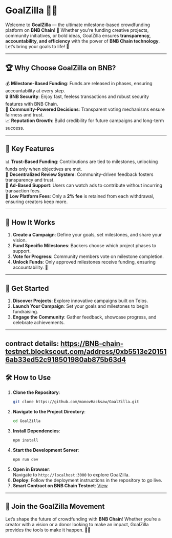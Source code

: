 # GoalZilla 🚀🐲  

Welcome to **GoalZilla** — the ultimate milestone-based crowdfunding platform on **BNB Chain**! 🎯 Whether you're funding creative projects, community initiatives, or bold ideas, GoalZilla ensures **transparency, accountability, and efficiency** with the power of **BNB Chain technology**. Let’s bring your goals to life! 🎉  

---  

## 🏆 Why Choose GoalZilla on BNB?  

💰 **Milestone-Based Funding**: Funds are released in phases, ensuring accountability at every step.  
🔒 **BNB Security**: Enjoy fast, feeless transactions and robust security features with BNB Chain.  
👥 **Community-Powered Decisions**: Transparent voting mechanisms ensure fairness and trust.  
📈 **Reputation Growth**: Build credibility for future campaigns and long-term success.  

---  

## 🔑 Key Features  

📊 **Trust-Based Funding**: Contributions are tied to milestones, unlocking funds only when objectives are met.  
🤝 **Decentralized Review System**: Community-driven feedback fosters transparency and trust.  
🎥 **Ad-Based Support**: Users can watch ads to contribute without incurring transaction fees.  
💼 **Low Platform Fees**: Only a **2% fee** is retained from each withdrawal, ensuring creators keep more.  

---  

## 🔄 How It Works  

1. **Create a Campaign**: Define your goals, set milestones, and share your vision.  
2. **Fund Specific Milestones**: Backers choose which project phases to support.  
3. **Vote for Progress**: Community members vote on milestone completion.  
4. **Unlock Funds**: Only approved milestones receive funding, ensuring accountability. 💪  

---  

## 🚀 Get Started  

1. **Discover Projects**: Explore innovative campaigns built on Telos.  
2. **Launch Your Campaign**: Set your goals and milestones to begin fundraising.  
3. **Engage the Community**: Gather feedback, showcase progress, and celebrate achievements.  
  
---  
**contract details**: https://BNB-chain-testnet.blockscout.com/address/0xb5513e201516ab33ed52c918501980ab875b63d4
---  

## 🛠️ How to Use  

1. **Clone the Repository**:  
   ```bash  
   git clone https://github.com/manovHacksaw/GoalZilla.git  
   ```  
2. **Navigate to the Project Directory**:  
   ```bash  
   cd GoalZilla  
   ```  
3. **Install Dependencies**:  
   ```bash  
   npm install  
   ```  
4. **Start the Development Server**:  
   ```bash  
   npm run dev  
   ```  
5. **Open in Browser**:  
   Navigate to `http://localhost:3000` to explore GoalZilla.  
6. **Deploy**: Follow the deployment instructions in the repository to go live.  
7. **Smart Contract on BNB Chain Testnet**: [View ](https://BNB-chain-testnet.blockscout.com/address/0xb5513e201516ab33ed52c918501980ab875b63d4)  

---  

## 🌟 Join the GoalZilla Movement  

Let’s shape the future of crowdfunding with **BNB Chain**! Whether you’re a creator with a vision or a donor looking to make an impact, GoalZilla provides the tools to make it happen. 🐲💫

